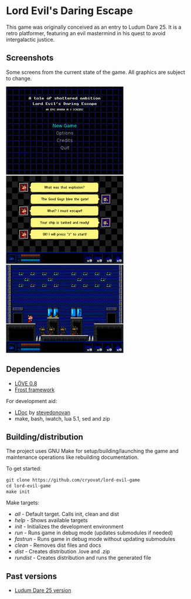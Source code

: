 Lord Evil's Daring Escape
=========================

This game was originally conceived as an entry to Ludum Dare 25. It is
a retro platformer, featuring an evil mastermind in his quest to avoid
intergalactic justice.

Screenshots
-----------

Some screens from the current state of the game. All graphics are subject to change.

![screenshot 1](screenshot1.png "Title menu")
![screenshot 2](screenshot2.png "Story screen")
![screenshot 3](screenshot3.png "Ingame")

Dependencies
------------

 * [LÖVE 0.8](http://www.love2d.org)
 * [Frost framework](https://github.com/cryovat/frost)

For development aid:

 * [LDoc](https://github.com/stevedonovan/LDoc) by [stevedonovan](https://github.com/stevedonovan)
 * make, bash, iwatch, lua 5.1, sed and zip

Building/distribution
---------------------

The project uses GNU Make for setup/building/launching the game and
maintenance operations like rebuilding documentation.

To get started:

    git clone https://github.com/cryovat/lord-evil-game
    cd lord-evil-game
    make init

Make targets:

 * *all* - Default target. Calls init, clean and dist
 * *help* - Shows available targets
 * *init* - Initializes the development environment
 * *run* - Runs game in debug mode (updates submodules if needed)
 * *fastrun* - Runs game in debug mode without updating submodules
 * *clean* - Removes dist files and docs
 * *dist* - Creates distribution .love and .zip
 * *rundist* - Creates distribution and runs the generated file

Past versions
-------------

 * [Ludum Dare 25 version](https://github.com/cryovat/lord-evil-game/tree/ludum-dare-25)
